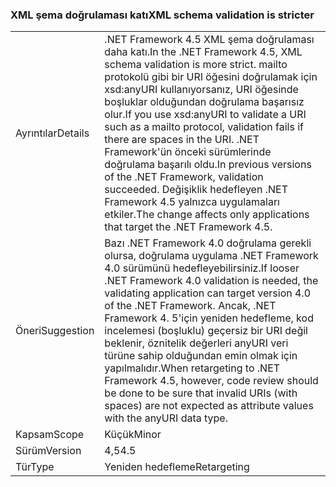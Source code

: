 ### <a name="xml-schema-validation-is-stricter"></a><span data-ttu-id="e58c9-101">XML şema doğrulaması katı</span><span class="sxs-lookup"><span data-stu-id="e58c9-101">XML schema validation is stricter</span></span>

|   |   |
|---|---|
|<span data-ttu-id="e58c9-102">Ayrıntılar</span><span class="sxs-lookup"><span data-stu-id="e58c9-102">Details</span></span>|<span data-ttu-id="e58c9-103">.NET Framework 4.5 XML şema doğrulaması daha katı.</span><span class="sxs-lookup"><span data-stu-id="e58c9-103">In the .NET Framework 4.5, XML schema validation is more strict.</span></span> <span data-ttu-id="e58c9-104">mailto protokolü gibi bir URI öğesini doğrulamak için xsd:anyURI kullanıyorsanız, URI öğesinde boşluklar olduğundan doğrulama başarısız olur.</span><span class="sxs-lookup"><span data-stu-id="e58c9-104">If you use xsd:anyURI to validate a URI such as a mailto protocol, validation fails if there are spaces in the URI.</span></span> <span data-ttu-id="e58c9-105">.NET Framework'ün önceki sürümlerinde doğrulama başarılı oldu.</span><span class="sxs-lookup"><span data-stu-id="e58c9-105">In previous versions of the .NET Framework, validation succeeded.</span></span> <span data-ttu-id="e58c9-106">Değişiklik hedefleyen .NET Framework 4.5 yalnızca uygulamaları etkiler.</span><span class="sxs-lookup"><span data-stu-id="e58c9-106">The change affects only applications that target the .NET Framework 4.5.</span></span>|
|<span data-ttu-id="e58c9-107">Öneri</span><span class="sxs-lookup"><span data-stu-id="e58c9-107">Suggestion</span></span>|<span data-ttu-id="e58c9-108">Bazı .NET Framework 4.0 doğrulama gerekli olursa, doğrulama uygulama .NET Framework 4.0 sürümünü hedefleyebilirsiniz.</span><span class="sxs-lookup"><span data-stu-id="e58c9-108">If looser .NET Framework 4.0 validation is needed, the validating application can target version 4.0 of the .NET Framework.</span></span> <span data-ttu-id="e58c9-109">Ancak, .NET Framework 4. 5'için yeniden hedefleme, kod incelemesi (boşluklu) geçersiz bir URI değil beklenir, öznitelik değerleri anyURI veri türüne sahip olduğundan emin olmak için yapılmalıdır.</span><span class="sxs-lookup"><span data-stu-id="e58c9-109">When retargeting to .NET Framework 4.5, however, code review should be done to be sure that invalid URIs (with spaces) are not expected as attribute values with the anyURI data type.</span></span>|
|<span data-ttu-id="e58c9-110">Kapsam</span><span class="sxs-lookup"><span data-stu-id="e58c9-110">Scope</span></span>|<span data-ttu-id="e58c9-111">Küçük</span><span class="sxs-lookup"><span data-stu-id="e58c9-111">Minor</span></span>|
|<span data-ttu-id="e58c9-112">Sürüm</span><span class="sxs-lookup"><span data-stu-id="e58c9-112">Version</span></span>|<span data-ttu-id="e58c9-113">4,5</span><span class="sxs-lookup"><span data-stu-id="e58c9-113">4.5</span></span>|
|<span data-ttu-id="e58c9-114">Tür</span><span class="sxs-lookup"><span data-stu-id="e58c9-114">Type</span></span>|<span data-ttu-id="e58c9-115">Yeniden hedefleme</span><span class="sxs-lookup"><span data-stu-id="e58c9-115">Retargeting</span></span>|


